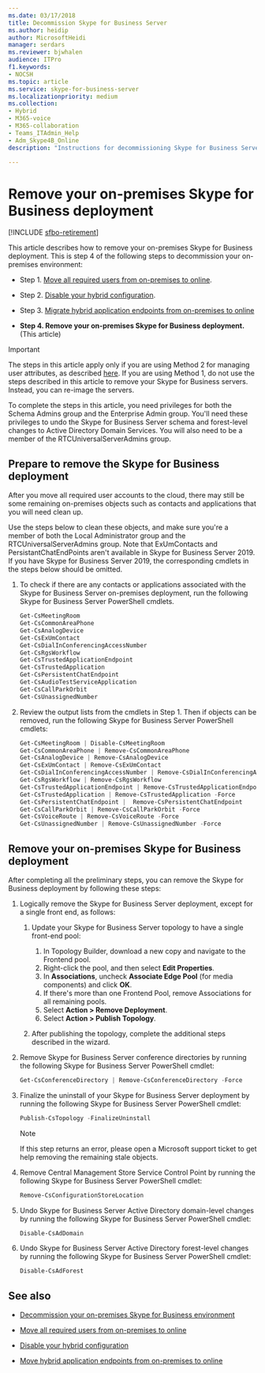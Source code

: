 ```yaml
---
ms.date: 03/17/2018
title: Decommission Skype for Business Server
ms.author: heidip
author: MicrosoftHeidi
manager: serdars
ms.reviewer: bjwhalen
audience: ITPro
f1.keywords:
- NOCSH
ms.topic: article
ms.service: skype-for-business-server
ms.localizationpriority: medium
ms.collection: 
- Hybrid 
- M365-voice
- M365-collaboration
- Teams_ITAdmin_Help
- Adm_Skype4B_Online
description: "Instructions for decommissioning Skype for Business Server."

---
```


# Remove your on-premises Skype for Business deployment

[!INCLUDE [sfbo-retirement](../../Hub/includes/sfbo-retirement.md)]

This article describes how to remove your on-premises Skype for Business deployment. This is step 4 of the following steps to decommission your on-premises environment:

- Step 1. [Move all required users from on-premises to online](decommission-move-on-prem-users.md). 

- Step 2. [Disable your hybrid configuration](cloud-consolidation-disabling-hybrid.md).

- Step 3. [Migrate hybrid application endpoints from on-premises to online](decommission-move-on-prem-endpoints.md)

- **Step 4. Remove your on-premises Skype for Business deployment.** (This article)


> [!IMPORTANT] 
> The steps in this article apply only if you are using Method 2 for managing user attributes, as described [here](cloud-consolidation-managing-attributes.md#method-2---clear-skype-for-business-attributes-for-all-on-premises-users-in-active-directory). 
If you are using Method 1, do not use the steps described in this article to remove your Skype for Business servers. Instead, you can re-image the servers.

To complete the steps in this article, you need privileges for both the Schema Admins group and the Enterprise Admin group. You'll need these privileges to undo the Skype for Business Server schema and forest-level changes to Active Directory Domain Services. You will also need to be a member of the RTCUniversalServerAdmins group.


## Prepare to remove the Skype for Business deployment

After you move all required user accounts to the cloud, there may still be some remaining on-premises objects such as contacts and applications that you will need clean up.

Use the steps below to clean these objects, and make sure you're a member of both the Local Administrator group and the RTCUniversalServerAdmins group. Note that ExUmContacts and PersistantChatEndPoints aren't available in Skype for Business Server 2019. If you have Skype for Business Server 2019, the corresponding cmdlets in the steps below should be omitted.

1. To check if there are any contacts or applications associated with the Skype for Business Server on-premises deployment, run the following Skype for Business Server PowerShell cmdlets.

   ```PowerShell
   Get-CsMeetingRoom
   Get-CsCommonAreaPhone
   Get-CsAnalogDevice
   Get-CsExUmContact
   Get-CsDialInConferencingAccessNumber
   Get-CsRgsWorkflow
   Get-CsTrustedApplicationEndpoint
   Get-CsTrustedApplication
   Get-CsPersistentChatEndpoint
   Get-CsAudioTestServiceApplication
   Get-CsCallParkOrbit
   Get-CsUnassignedNumber
   ```
2. Review the output lists from the cmdlets in Step 1. Then if objects can be removed, run the following Skype for Business Server PowerShell cmdlets:

   ```PowerShell
   Get-CsMeetingRoom | Disable-CsMeetingRoom
   Get-CsCommonAreaPhone | Remove-CsCommonAreaPhone 
   Get-CsAnalogDevice | Remove-CsAnalogDevice
   Get-CsExUmContact | Remove-CsExUmContact
   Get-CsDialInConferencingAccessNumber | Remove-CsDialInConferencingAccessNumber
   Get-CsRgsWorkflow | Remove-CsRgsWorkflow
   Get-CsTrustedApplicationEndpoint | Remove-CsTrustedApplicationEndpoint
   Get-CsTrustedApplication | Remove-CsTrustedApplication -Force
   Get-CsPersistentChatEndpoint |  Remove-CsPersistentChatEndpoint
   Get-CsCallParkOrbit | Remove-CsCallParkOrbit -Force
   Get-CsVoiceRoute | Remove-CsVoiceRoute -Force
   Get-CsUnassignedNumber | Remove-CsUnassignedNumber -Force
   ```
## Remove your on-premises Skype for Business deployment

After completing all the preliminary steps, you can remove the Skype for Business deployment by following these steps:

1. Logically remove the Skype for Business Server deployment, except for a single front end, as follows:

   1. Update your Skype for Business Server topology to have a single front-end pool:

      1. In Topology Builder, download a new copy and navigate to the Frontend pool.
      1. Right-click the pool, and then select **Edit Properties**.
      1. In **Associations**, uncheck **Associate Edge Pool** (for media components) and click **OK**.
      1. If there's more than one Frontend Pool, remove Associations for all remaining pools.
      1. Select **Action > Remove Deployment**.
      1. Select **Action > Publish Topology**.

    1. After publishing the topology, complete the additional steps described in the wizard.

2. Remove Skype for Business Server conference directories by running the following Skype for Business Server PowerShell cmdlet:

   ```PowerShell
   Get-CsConferenceDirectory | Remove-CsConferenceDirectory -Force
   ```

3. Finalize the uninstall of your Skype for Business Server deployment by running the following Skype for Business Server PowerShell cmdlet:

   ```PowerShell
   Publish-CsTopology -FinalizeUninstall
   ```
   > [!NOTE]
   > If this step returns an error, please open a Microsoft support ticket to get help removing the remaining stale objects.

4. Remove Central Management Store Service Control Point by running the following Skype for Business Server PowerShell cmdlet:

   ```PowerShell
   Remove-CsConfigurationStoreLocation
   ``` 

5. Undo Skype for Business Server Active Directory domain-level changes by running the following Skype for Business Server PowerShell cmdlet:

   ```PowerShell
   Disable-CsAdDomain
   ```
6. Undo Skype for Business Server Active Directory forest-level changes by running the following Skype for Business Server PowerShell cmdlet:

   ```PowerShell
   Disable-CsAdForest
   ```

## See also

- [Decommission your on-premises Skype for Business environment](decommission-on-prem-overview.md)

- [Move all required users from on-premises to online](decommission-move-on-prem-users.md)

- [Disable your hybrid configuration](cloud-consolidation-disabling-hybrid.md)

- [Move hybrid application endpoints from on-premises to online](decommission-move-on-prem-endpoints.md)


